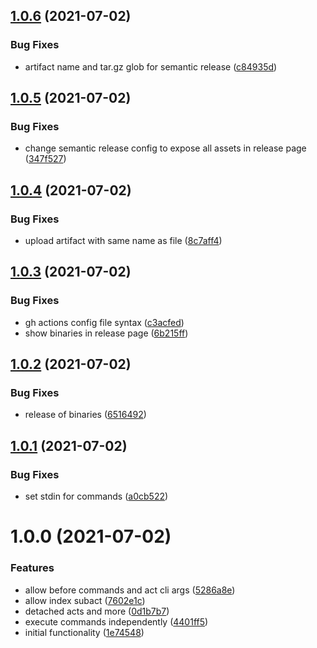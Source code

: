 ## [1.0.6](https://github.com/nosebit/act/compare/v1.0.5...v1.0.6) (2021-07-02)


### Bug Fixes

* artifact name and tar.gz glob for semantic release ([c84935d](https://github.com/nosebit/act/commit/c84935dfbfa27266a6f8bad87ae5e0340de0dbab))

## [1.0.5](https://github.com/nosebit/act/compare/v1.0.4...v1.0.5) (2021-07-02)


### Bug Fixes

* change semantic release config to expose all assets in release page ([347f527](https://github.com/nosebit/act/commit/347f527db4504f66aeab0721dd27c1cd0bfde4af))

## [1.0.4](https://github.com/nosebit/act/compare/v1.0.3...v1.0.4) (2021-07-02)


### Bug Fixes

* upload artifact with same name as file ([8c7aff4](https://github.com/nosebit/act/commit/8c7aff400c9dfcffeb2da5708f5d2cced15e618d))

## [1.0.3](https://github.com/nosebit/act/compare/v1.0.2...v1.0.3) (2021-07-02)


### Bug Fixes

* gh actions config file syntax ([c3acfed](https://github.com/nosebit/act/commit/c3acfedf94f0932c975225b91be0ab73aa1025fd))
* show binaries in release page ([6b215ff](https://github.com/nosebit/act/commit/6b215ffd07492b1afb860f4067d6a1b03e7f991f))

## [1.0.2](https://github.com/nosebit/act/compare/v1.0.1...v1.0.2) (2021-07-02)


### Bug Fixes

* release of binaries ([6516492](https://github.com/nosebit/act/commit/651649263311e34c9cd6b6aeeda383ff4c2a16f1))

## [1.0.1](https://github.com/nosebit/act/compare/v1.0.0...v1.0.1) (2021-07-02)


### Bug Fixes

* set stdin for commands ([a0cb522](https://github.com/nosebit/act/commit/a0cb5227b3291091fb50da53a9608bf750cda26e))

# 1.0.0 (2021-07-02)


### Features

* allow before commands and act cli args ([5286a8e](https://github.com/nosebit/act/commit/5286a8eba001279eb0def98253618d1681d4f7b5))
* allow index subact ([7602e1c](https://github.com/nosebit/act/commit/7602e1c0b1fc81981ad11490561cdf0c7cfdf2d4))
* detached acts and more ([0d1b7b7](https://github.com/nosebit/act/commit/0d1b7b75f7a21e65bdbbc0afec059bc0e0734934))
* execute commands independently ([4401ff5](https://github.com/nosebit/act/commit/4401ff56e9ec4673d0d8a74229bcfc68b56d7f55))
* initial functionality ([1e74548](https://github.com/nosebit/act/commit/1e74548c8da67b2525dc30ab9cc81d5be1ddea10))
